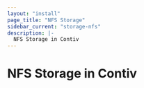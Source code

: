 ```yaml
---
layout: "install"
page_title: "NFS Storage"
sidebar_current: "storage-nfs"
description: |-
  NFS Storage in Contiv
---
```


# NFS Storage in Contiv
